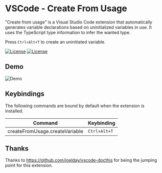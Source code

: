 # VSCode - Create From Usage
"Create from usage" is a Visual Studio Code extension that automatically generates variable declarations based on uninitialized variables in use. It uses the TypeScript type information to infer the wanted type.

Press `Ctrl+Alt+T` to create an uninitiated variable.

[![License](https://img.shields.io/github/license/mape/vscode-createfromusage.svg)](https://github.com/mape/vscode-createFromUsage/blob/master/LICENSE) [![License](https://vsmarketplacebadge.apphb.com/version/mape.vscode-createFromUsage.svg)](https://marketplace.visualstudio.com/items?itemName=mape.vscode-createfromusage)

## Demo
![Demo](https://h.ma.pe/createFromUsagePreview.gif)

## Keybindings

The following commands are bound by default when the extension is installed.

| Command                      | Keybinding         |
| ---------------------------- | ------------------ |
| createFromUsage.createVariable | `Ctrl+Alt+T`     |

## Thanks
Thanks to https://github.com/joelday/vscode-docthis for being the jumping point for this extension.
